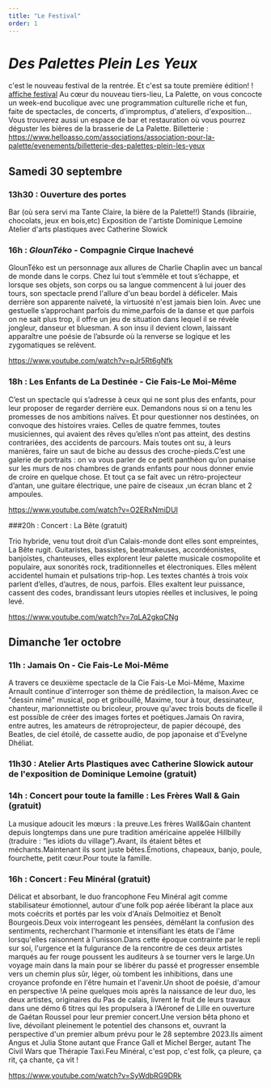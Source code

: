 ```yaml
---
title: "Le Festival"
order: 1
---
```

# _Des Palettes Plein Les Yeux_ 
c'est le nouveau festival de la rentrée.
Et c'est sa toute première édition!
! [affiche festival](images/afficheDPPLY.png)
Au cœur du nouveau tiers-lieu, La Palette, on vous concocte un week-end bucolique avec une programmation culturelle riche et fun, faite de spectacles, de concerts, d'impromptus, d'ateliers, d'exposition...
Vous trouverez aussi un espace de bar et restauration où vous pourrez déguster les bières de la brasserie de La Palette.
Billetterie :
https://www.helloasso.com/associations/association-pour-la-palette/evenements/billetterie-des-palettes-plein-les-yeux

## **Samedi 30 septembre**
### 13h30 : Ouverture des portes
Bar (où sera servi ma Tante Claire, la bière de la Palette!!)
Stands (librairie, chocolats, jeux en bois,etc)
Exposition de l'artiste Dominique Lemoine Atelier d'arts plastiques avec Catherine Slowick

### 16h : _GlounTéko_ - Compagnie Cirque Inachevé

GlounTéko est un personnage aux allures de Charlie Chaplin avec un bancal de monde dans le corps. Chez lui tout s’emmêle et tout s’échappe, et lorsque ses objets, son corps ou sa langue commencent à lui jouer des tours, son spectacle prend l'allure d'un beau bordel à déficeler. Mais derrière son apparente naïveté, la virtuosité n'est jamais bien loin. Avec une gestuelle s’approchant parfois du mime,parfois de la danse et que parfois on ne sait plus trop, il offre un jeu de situation dans lequel il se révèle jongleur, danseur et bluesman. A son insu il devient clown, laissant apparaître une poésie de l’absurde où la renverse se logique et les zygomatiques se relèvent.

https://www.youtube.com/watch?v=pJr5Rt6gNfk

### 18h : Les Enfants de La Destinée - Cie Fais-Le Moi-Même

C’est un spectacle qui s’adresse à ceux qui ne sont plus des enfants, pour leur proposer de regarder derrière eux. Demandons nous si on a tenu les promesses de nos ambitions naïves.
Et pour questionner nos destinées, on convoque des histoires vraies. Celles de quatre femmes, toutes musiciennes, qui avaient des rêves qu’elles n’ont pas atteint, des destins contrariées, des accidents de parcours. Mais toutes ont su, à leurs manières, faire un saut de biche au dessus des croche-pieds.C’est une galerie de portraits : on va vous parler de ce petit panthéon qu’on punaise sur les murs de nos chambres de grands enfants pour nous donner envie de croire en quelque chose.
Et tout ça se fait avec un rétro-projecteur d’antan, une guitare électrique, une paire de ciseaux ,un écran blanc et 2 ampoules.

https://www.youtube.com/watch?v=O2ERxNmiDUI

###20h : Concert : La Bête (gratuit)

Trio hybride, venu tout droit d’un Calais-monde dont elles sont empreintes, La Bête rugit. Guitaristes, bassistes, beatmakeuses, accordéonistes, banjoïstes, chanteuses, elles explorent leur palette musicale cosmopolite et populaire, aux sonorités rock, traditionnelles et électroniques. Elles mêlent accidentel humain et pulsations trip-hop.
Les textes chantés à trois voix parlent d’elles, d’autres, de nous, parfois. Elles exaltent leur puissance, cassent des codes, brandissant leurs utopies réelles et inclusives, le poing levé.

https://www.youtube.com/watch?v=7qLA2gkqCNg

## Dimanche 1er octobre

### 11h : Jamais On - Cie Fais-Le Moi-Même
A travers ce deuxième spectacle de la Cie Fais-Le Moi-Même, Maxime Arnault continue d'interroger son thème de prédilection, la maison.Avec ce "dessin nimé" musical, pop et gribouillé, Maxime, tour à tour, dessinateur, chanteur, marionnettiste ou bricoleur, prouve qu'avec trois bouts de ficelle il est possible de créer des images fortes et poétiques.Jamais On ravira, entre autres, les amateurs de rétroprojecteur, de papier découpé, des Beatles, de ciel étoilé, de cassette audio, de pop japonaise et d'Evelyne Dhéliat.

### 11h30 : Atelier Arts Plastiques avec Catherine Slowick autour de l'exposition de Dominique Lemoine (gratuit)

### 14h : Concert pour toute la famille : Les Frères Wall & Gain (gratuit)
La musique adoucit les mœurs : la preuve.Les frères Wall&Gain chantent depuis longtemps dans une pure tradition américaine appelée Hillbilly (traduire : “les idiots du village”).Avant, ils étaient bêtes et méchants.Maintenant ils sont juste bêtes.Émotions, chapeaux, banjo, poule, fourchette, petit cœur.Pour toute la famille.

### 16h : Concert : Feu Minéral (gratuit)

Délicat et absorbant, le duo francophone Feu Minéral agit comme stabilisateur émotionnel, autour d'une folk pop aérée libérant la place aux mots coécrits et portés par les voix d'Anaïs Delmoitiez et Benoît Bourgeois.Deux voix interrogeant les pensées, démêlant la confusion des sentiments, recherchant l'harmonie et intensifiant les états de l'âme lorsqu'elles raisonnent à l'unisson.Dans cette époque contrainte par le repli sur soi, l'urgence et la fulgurance de la rencontre de ces deux artistes marqués au fer rouge poussent les auditeurs à se tourner vers le large.Un voyage main dans la main pour se libérer du passé et progresser ensemble vers un chemin plus sûr, léger, où tombent les inhibitions, dans une croyance profonde en l'être humain et l'avenir.Un shoot de poésie, d'amour en perspective !A peine quelques mois après la naissance de leur duo, les deux artistes, originaires du Pas de calais, livrent le fruit de leurs travaux dans une démo 6 titres qui les propulsera à l’Aéronef de Lille en ouverture de Gaétan Roussel pour leur premier concert.Une version bêta phono et live, dévoilant pleinement le potentiel des chansons et, ouvrant la perspective d'un premier album prévu pour le 28 septembre 2023.Ils aiment Angus et Julia Stone autant que France Gall et Michel Berger, autant The Civil Wars que Thérapie Taxi.Feu Minéral, c'est pop, c'est folk, ça pleure, ça rit, ça chante, ça vit !

https://www.youtube.com/watch?v=SyWdbRG9DRk 